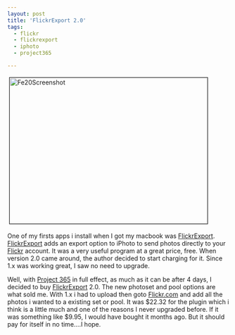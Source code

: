 ```yaml
---
layout: post
title: 'FlickrExport 2.0'
tags:
  - flickr
  - flickrexport
  - iphoto
  - project365

---
```


<img src="http://www.the8thsign.com/wp-content/uploads/2007/01/FE20Screenshot.png" alt="Fe20Screenshot" border="1" height="332" hspace="4" vspace="4" width="450" />

One of my firsts apps i install when I got my macbook was <a href="http://connectedflow.com/flickrexport/iphoto/">FlickrExport</a>. <a href="http://connectedflow.com/flickrexport/iphoto/">FlickrExport</a> adds an export option to iPhoto to send photos directly to your <a href="http://www.flickr.com/">Flickr</a> account. It was a very useful program at a great price, free. When version 2.0 came around, the author decided to start charging for it. Since 1.x was working great, I saw no need to upgrade.

Well, with <a href="http://flickr.com/photos/jadedhalo/sets/72157594453581288/detail/">Project 365</a> in full effect, as much as it can be after 4 days, I decided to buy <a href="http://connectedflow.com/flickrexport/iphoto/">FlickrExport</a> 2.0. The new photoset and pool options are what sold me. With 1.x i had to upload then goto <a href="http://www.flickr.com/">Flickr.com</a> and add all the photos i wanted to a existing set or pool. It was $22.32 for the plugin which i think is a little much and one of the reasons I never upgraded before. If it was something like $9.95, I would have bought it months ago. But it should pay for itself in no time....I hope.

<!-- technorati tags start -->
<!-- technorati tags end -->
